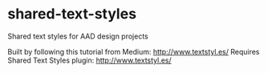 # shared-text-styles
Shared text styles for AAD design projects

Built by following this tutorial from Medium: http://www.textstyl.es/
Requires Shared Text Styles plugin: http://www.textstyl.es/
